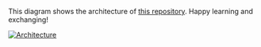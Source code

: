This diagram shows the architecture of [this repository](https://github.com/Hongbo-Miao/hongbomiao.com). Happy learning and exchanging!

[![Architecture](https://user-images.githubusercontent.com/3375461/183236779-60f56f4b-acf2-409c-a816-76fd672c884f.svg)](https://github.com/Hongbo-Miao/hongbomiao.com)
